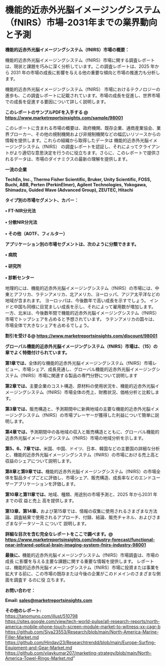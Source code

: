 # 機能的近赤外光脳イメージングシステム（fNIRS）市場-2031年までの業界動向と予測

<strong><b>機能的近赤外光脳イメージングシステム（fNIRS）市場の概要：</b></strong>

機能的近赤外光脳イメージングシステム（fNIRS）市場に関する調査レポートは、現状と課題を巧みに深く分析しています。この調査レポートは、2025 年から 2031 年の市場の成長に影響を与える他の重要な傾向と市場の推進力も分析します。

機能的近赤外光脳イメージングシステム（fNIRS） 市場におけるテクノロジーの進歩も、この調査レポートに記載されています。市場の成長を促進し、世界市場での成長を促進する要因について詳しく説明します。

<strong>このレポートのサンプルPDFを入手する @ <a href=https://www.marketreportsinsights.com/sample/98001>https://www.marketreportsinsights.com/sample/98001</a></strong>

このレポートに含まれる市場の概要は、政府機関、既存企業、通商産業協会、業界ブローカー、その他の規制機関および非規制機関などの幅広いリソースからの情報を提供します。これらの組織から取得したデータは 機能的近赤外光脳イメージングシステム（fNIRS） の調査レポートを認証し、それによってクライアントがより適切な意思決定を行うのに役立ちます。さらに、このレポートで提供されるデータは、市場のダイナミクスの最新の理解を提供します。

<strong>一流の企業</strong>

<strong><b>TechEn, Inc., Thermo Fisher Scientific, Bruker, Unity Scientific, FOSS, Buchi, ABB, Perten (PerkinElmer), Agilent Technologies, Yokogawa, Shimadzu, Guided Wave (Advanced Group), ZEUTEC, Hitachi</b></strong>

<strong><b>タイプ別の市場セグメント、カバー：</b></strong>

<strong>• FT-NIR分光法<br><br>• 分散NIR分光法<br><br>• その他（AOTF、フィルター）</strong>

<strong><b>アプリケーション別の市場セグメントは、次のように分類できます。</b></strong>

<strong>• 病院<br><br>• 研究所<br><br>• 診断センター</strong>

 地理的には、機能的近赤外光脳イメージングシステム（fNIRS）の市場には、中東とアフリカ、ラテンアメリカ、北アメリカ、ヨーロッパ、アジア太平洋などの地域が含まれます。 ヨーロッパは、今後数年で高い成長を示すでしょう。 インドと中国も同様に目覚ましい成長を示し、それによって雇用数が増加します。 一方、北米は、今後数年間で機能的近赤外光脳イメージングシステム（fNIRS）市場でトップシェアを占めると予想されています。 ラテンアメリカの国々は、市場全体で大きなシェアを占めるでしょう。

<strong>割引を受ける@ <a href=https://www.marketreportsinsights.com/discount/98001>https://www.marketreportsinsights.com/discount/98001</a></strong>

<strong><b>グローバル機能的近赤外光脳イメージングシステム（fNIRS）市場は、（15）の章でよく特徴付けられています。</b></strong>

<strong><b>第</b></strong><strong><b>1章では、</b></strong>全体的な機能的近赤外光脳イメージングシステム（fNIRS）市場レビュー、市場シェア、成長見通し、グローバル機能的近赤外光脳イメージングシステム（fNIRS）市場に関連する製品の専門分野について説明します

<strong><b>第2章では、</b></strong>主要企業のコスト構造、原材料の使用状況を、機能的近赤外光脳イメージングシステム（fNIRS）市場全体の売上、財務状況、価格分析と比較します。

<strong><b>第3章では、</b></strong>販売構造と、予測期間中に新興地域の主要な機能的近赤外光脳イメージングシステム（fNIRS）の市場プレーヤーが獲得した利益について簡単に説明します。

<strong><b>第4章では、</b></strong>予測期間中の各地域の収入と販売構造とともに、グローバル機能的近赤外光脳イメージングシステム（fNIRS）市場の地域分析を示します。

<strong><b>第5、6、7章では、</b></strong>米国、中国、ドイツ、日本、韓国などの主要国の詳細な分析と、機能的近赤外光脳イメージングシステム（fNIRS）の市場における売上高と収益のシェアについて説明します。

<strong><b>第8章と第9章では、</b></strong>機能的近赤外光脳イメージングシステム（fNIRS）の市場全体を製品タイプごとに評価し、市場シェア、販売構造、成長率などのエンドユーザーアプリケーションを評価します。

<strong><b>第10章と第11章では、</b></strong>地域、種類、用途別の市場予測と、2025 年から2031 年までの収 益と売上 高を提供します。

<strong><b>第13章、第14章、</b></strong>および第15章では、情報の収集に使用されるさまざまな方法論、調査結果で使用されるアプローチ、付録、結論、販売チャネル、およびさまざまなデータソース について 説明します。

<strong>詳細な目次を含む完全なレポートをここで調べます。@ <a href=https://www.marketreportsinsights.com/industry-forecast/functional-near-infrared-optical-brain-imaging-system-fnirs-industry-98001>https://www.marketreportsinsights.com/industry-forecast/functional-near-infrared-optical-brain-imaging-system-fnirs-industry-98001</a></strong>

<strong><b>最後に、</b></strong>機能的近赤外光脳イメージングシステム（fNIRS）市場調査は、市場の成長 に影響を</a>与える主要な課題に関する重要な情報を提供します。 レポートは、機能的近赤外光脳イメージングシステム（fNIRS）市場に投資または事業を拡大する前に、この市場の既存または今後の企業がこのドメインのさまざまな側面を調査す るのに役 立ちます。

<strong><b>お問い合わせ：</b></strong>

<strong>Email: </strong><a href=mailto:sales@marketreportsinsights.com><strong>sales@marketreportsinsights.com</strong></a>

<strong>その他のレポート:</strong>
<br>
<a href=https://tanomuno.com/illust/510798>https://tanomuno.com/illust/510798</a>
<br>
<a href=https://sites.google.com/view/tech-world-pulse/all-research-reports/north-america-mobile-phone-touch-screen-module-market-to-witness-xx-cagr-b>https://sites.google.com/view/tech-world-pulse/all-research-reports/north-america-mobile-phone-touch-screen-module-market-to-witness-xx-cagr-b</a>
<br>
<a href=https://github.com/Siya23553/Research/blob/main/North-America-Marine-Filler-Market.md>https://github.com/Siya23553/Research/blob/main/North-America-Marine-Filler-Market.md</a>
<br>
<a href=https://github.com/Hindavi23/Researchtrendd/blob/main/Europe-Surfing-Equipment-and-Gear-Market.md>https://github.com/Hindavi23/Researchtrendd/blob/main/Europe-Surfing-Equipment-and-Gear-Market.md</a>
<br>
<a href=https://github.com/vijaykumar207/marketing-strategy/blob/main/North-America-Towel-Rings-Market.md>https://github.com/vijaykumar207/marketing-strategy/blob/main/North-America-Towel-Rings-Market.md</a>"
